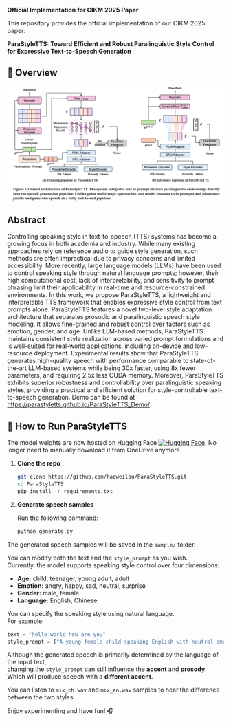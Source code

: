 **Official Implementation for CIKM 2025 Paper**

This repository provides the official implementation of our CIKM 2025 paper:

**ParaStyleTTS: Toward Efficient and Robust Paralinguistic Style Control for Expressive Text-to-Speech Generation**

## 🧠 Overview

<p align="center">
  <img src="media/image.png" alt="ParaStyleTTS Overview" width="720">
</p>


## Abstract
Controlling speaking style in text-to-speech (TTS) systems has become a growing focus in both academia and industry. While many existing approaches rely on reference audio to guide style generation, such methods are often impractical due to privacy concerns and limited accessibility. More recently, large language models (LLMs) have been used to control speaking style through natural language prompts; however, their high computational cost, lack of interpretability, and sensitivity to prompt phrasing limit their applicability in real-time and resource-constrained environments. In this work, we propose ParaStyleTTS, a lightweight and interpretable TTS framework that enables expressive style control from text prompts alone. ParaStyleTTS features a novel two-level style adaptation architecture that separates prosodic and paralinguistic speech style modeling. It allows fine-grained and robust control over factors such as emotion, gender, and age. Unlike LLM-based methods, ParaStyleTTS maintains consistent style realization across varied prompt formulations and is well-suited for real-world applications, including on-device and low-resource deployment. Experimental results show that ParaStyleTTS generates high-quality speech with performance comparable to state-of-the-art LLM-based systems while being 30x faster, using 8x fewer parameters, and requiring 2.5x less CUDA memory. Moreover, ParaStyleTTS exhibits superior robustness and controllability over paralinguistic speaking styles, providing a practical and efficient solution for style-controllable text-to-speech generation. Demo can be found at https://parastyletts.github.io/ParaStyleTTS_Demo/.

## 🚀 How to Run ParaStyleTTS
The model weights are now hosted on Hugging Face [![Hugging Face](https://img.shields.io/badge/🤗-View%20on%20Hugging%20Face-blue)](https://huggingface.co/haoweilou/ParaStyleTTS). No longer need to manually download it from OneDrive anymore.

1. **Clone the repo**
    ```bash
    git clone https://github.com/haoweilou/ParaStyleTTS.git
    cd ParaStyleTTS
    pip install -r requirements.txt
    ```


<!-- 2. **Download the checkpoints**

   Download the pretrained checkpoints from the following link:  
   [Download Checkpoints (OneDrive)](https://unsw-my.sharepoint.com/:u:/g/personal/z5258575_ad_unsw_edu_au/EVu9cwOmIfJNmeMdI5R3ZtcBV0slBICNHUZBW7bYRy-ZzA?e=itFBau)

   Place the downloaded files inside the `ckp/` folder. -->

2. **Generate speech samples**

   Run the following command:

   ```bash
   python generate.py
   ```

The generated speech samples will be saved in the `sample/` folder.

You can modify both the text and the `style_prompt` as you wish.  
Currently, the model supports speaking style control over four dimensions:

- **Age:** child, teenager, young adult, adult  
- **Emotion:** angry, happy, sad, neutral, surprise  
- **Gender:** male, female  
- **Language:** English, Chinese  

You can specify the speaking style using natural language.  
For example:

```python
text = "hello world how are you"
style_prompt = ["A young female child speaking English with neutral emotion."]
```

Although the generated speech is primarily determined by the language of the input text,  
changing the `style_prompt` can still influence the **accent** and **prosody**. Which will produce speech with a **different accent**.

You can listen to ```mix_ch.wav``` and ```mix_en.wav``` samples to hear the difference between the two styles.

Enjoy experimenting and have fun! 🎧
